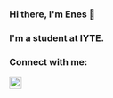 ### Hi there, I'm Enes 👋
### I'm a student at IYTE. 
### Connect with me:
[<img align="left" alt="codeSTACKr | Instagram" width="22px" src="https://cdn.jsdelivr.net/npm/simple-icons@v3/icons/instagram.svg" />][instagram]

[instagram]: https://instagram.com/eenes.dogann
